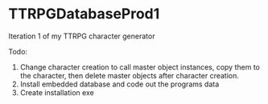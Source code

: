 # TTRPGDatabaseProd1
Iteration 1 of my TTRPG character generator

Todo:
1. Change character creation to call master object instances, copy them to the character, then delete master objects after character creation.
2. Install embedded database and code out the programs data
3. Create installation exe